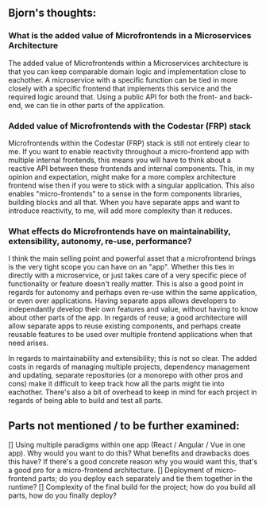 ## Bjorn's thoughts:

### What is the added value of Microfrontends in a Microservices Architecture
 The added value of Microfrontends within a Microservices architecture is that you can keep comparable domain logic and implementation close to eachother. A microservice with a specific function can be tied in more closely with a specific frontend that implements this service and the required logic around that. Using a public API for both the front- and back-end, we can tie in other parts of the application.

### Added value of Microfrontends with the Codestar (FRP) stack
 Microfrontends within the Codestar (FRP) stack is still not entirely clear to me. If you want to enable reactivity throughout a micro-frontend app with multiple internal frontends, this means you will have to think about a reactive API between these frontends and internal components. This, in my opinion and expectation, might make for a more complex architecture frontend wise then if you were to stick with a singular application. This also enables "micro-frontends" to a sense in the form components libraries, building blocks and all that. When you have separate apps and want to introduce reactivity, to me, will add more complexity than it reduces.

### What effects do Microfrontends have on maintainability, extensibility, autonomy, re-use, performance?
I think the main selling point and powerful asset that a microfrontend brings is the very tight scope you can have on an "app". Whether this ties in directly with a microservice, or just takes care of a very specific piece of functionality or feature doesn't really matter. This is also a good point in regards for autonomy and perhaps even re-use within the same application, or even over applications. Having separate apps allows developers to independantly develop their own features and value, without having to know about other parts of the app. In regards of reuse; a good architecture will allow separate apps to reuse existing components, and perhaps create reusable features to be used over multiple frontend applications when that need arises.

In regards to maintainability and extensibility; this is not so clear. The added costs in regards of managing multiple projects, dependency management and updating, separate repositories (or a monorepo with other pros and cons) make it difficult to keep track how all the parts might tie into eachother. There's also a bit of overhead to keep in mind for each project in regards of being able to build and test all parts.

## Parts not mentioned / to be further examined:
[] Using multiple paradigms within one app (React / Angular / Vue in one app). Why would you want to do this? What benefits and drawbacks does this have? If there's a good concrete reason why you would want this, that's a good pro for a micro-frontend architecture.
[] Deployment of micro-frontend parts; do you deploy each separately and tie them together in the runtime?
[] Complexity of the final build for the project; how do you build all parts, how do you finally deploy?
